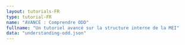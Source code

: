 ```yaml
---
layout: tutorials-FR
type: tutorial-FR
name: "AVANCÉ : Comprendre ODD"
fullname: "Un tutoriel avancé sur la structure interne de la MEI"
data: "understanding-odd.json"
---
```

